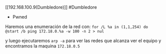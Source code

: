 [[192.168.100.9(Dumbledore)]]
#Dumbledore
- Pwned

Haremos una enumeración de la red con: `for /L %a in (1,1,254) do @start /b ping 172.18.0.%a -w 100 -n 2 > nul`

y luego ejecutaremos `arp -a` para ver las redes que alcanza ver el equipo y encontramos la maquina `172.18.0.5`